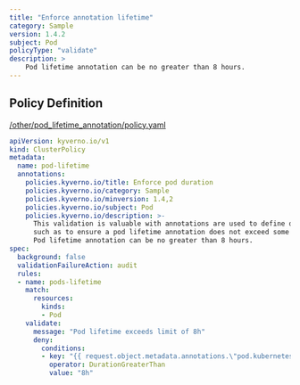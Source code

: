 ```yaml
---
title: "Enforce annotation lifetime"
category: Sample
version: 1.4.2
subject: Pod
policyType: "validate"
description: >
    Pod lifetime annotation can be no greater than 8 hours.
---
```


## Policy Definition
<a href="https://github.com/kyverno/policies/raw/main//other/pod_lifetime_annotation/policy.yaml" target="-blank">/other/pod_lifetime_annotation/policy.yaml</a>

```yaml
apiVersion: kyverno.io/v1
kind: ClusterPolicy
metadata:
  name: pod-lifetime
  annotations:
    policies.kyverno.io/title: Enforce pod duration
    policies.kyverno.io/category: Sample
    policies.kyverno.io/minversion: 1.4,2
    policies.kyverno.io/subject: Pod
    policies.kyverno.io/description: >-
      This validation is valuable with annotations are used to define durations,
      such as to ensure a pod lifetime annotation does not exceed some site specific max threshold.
      Pod lifetime annotation can be no greater than 8 hours.
spec:
  background: false
  validationFailureAction: audit
  rules:
  - name: pods-lifetime
    match:
      resources:
        kinds:
        - Pod
    validate:
      message: "Pod lifetime exceeds limit of 8h"
      deny:
        conditions:
        - key: "{{ request.object.metadata.annotations.\"pod.kubernetes.io/lifetime\" }}"
          operator: DurationGreaterThan
          value: "8h"

```
